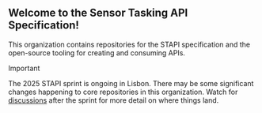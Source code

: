 ## Welcome to the Sensor Tasking API Specification!

This organization contains repositories for the STAPI specification and the open-source tooling for creating and consuming APIs.

> [!IMPORTANT]
> The 2025 STAPI sprint is ongoing in Lisbon.
> There may be some significant changes happening to core repositories in this organization.
> Watch for [discussions](https://github.com/orgs/stapi-spec/discussions) after the sprint for more detail on where things land.
